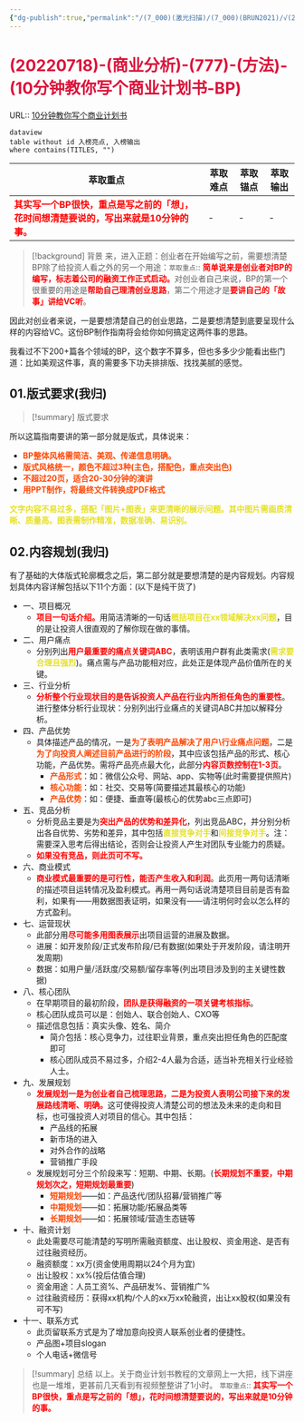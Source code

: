 ```yaml
---
{"dg-publish":true,"permalink":"/(7_000)(激光扫描)/(7_000)(BRUN2021)/√(20220718)-(商业分析)-(777)-(方法)-(10分钟教你写个商业计划书-BP)/"}
---
```



# <font color=#DC143C>(20220718)-(商业分析)-(777)-(方法)-(10分钟教你写个商业计划书-BP)</font>
URL:: [10分钟教你写个商业计划书](https://zhuanlan.zhihu.com/p/21845926)

```
dataview
table without id 入榜亮点, 入榜输出
where contains(TITLES, "")
```

| 萃取重点                                                                                    | 萃取难点 | 萃取锚点 | 萃取输出 |
| --------------------------------------------------------------------------------------- | ---- | ---- | ---- |
| <strong><font color=#FF0000>其实写一个BP很快，重点是写之前的「想」，花时间想清楚要说的，写出来就是10分钟的事。</font></strong> | \-   | \-   | \-   |


>[!background] 背景
>来，进入正题：创业者在开始编写之前，需要想清楚BP除了给投资人看之外的另一个用途：`萃取重点`:: <strong><font color=#FF0000>简单说来是创业者对BP的编写，标志着公司的融资工作正式启动。</font></strong>对创业者自己来说，BP的第一个很重要的用途是<strong><font color=#FF0000>帮助自己理清创业思路</font></strong>，第二个用途才是<strong><font color=#FF0000>要讲自己的「故事」讲给VC听</font></strong>。

因此对创业者来说，一是要想清楚自己的创业思路，二是要想清楚到底要呈现什么样的内容给VC。这份BP制作指南将会给你如何搞定这两件事的思路。

我看过不下200+篇各个领域的BP，这个数字不算多，但也多多少少能看出些门道：比如美观这件事，真的需要多下功夫排排版、找找美腻的感觉。

## 01.版式要求(我归)

>[!summary] 版式要求

所以这篇指南要讲的第一部分就是版式，具体说来：
+ <strong><font color=#FF4500>BP整体风格需简洁、美观、传递信息明确。</font></strong>
+ <strong><font color=#FF4500>版式风格统一，颜色不超过3种(主色，搭配色，重点突出色)</font></strong>
+ <strong><font color=#FF4500>不超过20页，适合20-30分钟的演讲</font></strong>
+ <strong><font color=#FF4500>用PPT制作，将最终文件转换成PDF格式</font></strong>

<strong><font color=#E6E022>文字内容不易过多，搭配「图片+图表」来更清晰的展示问题。其中图片需画质清晰、质量高。图表需制作精准，数据准确、易识别。</font></strong>

## 02.内容规划(我归)
有了基础的大体版式轮廓概念之后，第二部分就是要想清楚的是内容规划。内容规划具体内容详解包括以下11个方面：(以下是纯干货了)
+ 一、项目概况
    + <strong><font color=#FF0000>项目一句话介绍。</font></strong>用简洁清晰的一句话<strong><font color=#E6E022>概括项目在xx领域解决xx问题</font></strong>，目的是让投资人很直观的了解你现在做的事情。
+ 二、用户痛点
    + 分别列出<strong><font color=#FF0000>用户最重要的痛点关键词ABC</font></strong>，表明该用户群有此类需求(<strong><font color=#E6E022>需求要合理且强烈</font></strong>)。痛点需与产品功能相对应，此处正是体现产品价值所在的关键。
+ 三、行业分析
    + <strong><font color=#FF0000>分析整个行业现状目的是告诉投资人产品在行业内所担任角色的重要性</font></strong>。进行整体分析行业现状：分别列出行业痛点的关键词ABC并加以解释分析。
+ 四、产品优势
    + 具体描述产品的情况，一是<strong><font color=#FF4500>为了表明产品解决了用户\行业痛点问题</font></strong>，二是<strong><font color=#FF4500>为了向投资人阐述目前产品进行的阶段</font></strong>，其中应该包括产品的形式、核心功能，产品优势。需将产品亮点最大化，此部分<strong><font color=#FF0000>内容页数控制在1-3页</font></strong>。
        + <strong><font color=#FF4500>产品形式</font></strong>：如：微信公众号、网站、app、实物等(此时需要提供照片)
        + <strong><font color=#FF4500>核心功能</font></strong>：如：社交、交易等(简要描述其最核心的功能)
        + <strong><font color=#FF4500>产品优势</font></strong>：如：便捷、垂直等(最核心的优势abc三点即可)
+ 五、竞品分析
    + 分析竞品主要是为<strong><font color=#FF0000>突出产品的优势和差异化</font></strong>，列出竞品ABC，并分别分析出各自优势、劣势和差异，其中包括<strong><font color=#E6E022>直接竞争对手</font></strong>和<strong><font color=#E6E022>间接竞争对手</font></strong>。注：需要深入思考后得出结论，否则会让投资人产生对团队专业能力的质疑。
    + <strong><font color=#FF0000>如果没有竞品，则此页可不写。</font></strong>
+ 六、商业模式
    + <strong><font color=#FF0000>商业模式最重要的是可行性，能否产生收入和利润</font></strong>。此页用一两句话清晰的描述项目运转情况及盈利模式。再用一两句话说清楚项目目前是否有盈利，如果有——用数据图表证明，如果没有——请注明何时会以怎么样的方式盈利。
+ 七、运营现状
    + 此部分用<strong><font color=#FF0000>尽可能多用图表展示</font></strong>出项目运营的进展及数据。
    + 进展：如开发阶段/正式发布阶段/已有数据(如果处于开发阶段，请注明开发周期)
    + 数据：如用户量/活跃度/交易额/留存率等(列出项目涉及到的主关键性数据)
+ 八、核心团队
    + 在早期项目的最初阶段，<strong><font color=#FF0000>团队是获得融资的一项关键考核指标</font></strong>。
    + 核心团队成员可以是：创始人、联合创始人、CXO等
    + 描述信息包括：真实头像、姓名、简介
        + 简介包括：核心竞争力，过往职业背景，重点突出担任角色的匹配度即可
        + 核心团队成员不易过多，介绍2-4人最为合适，适当补充相关行业经验人士。
+ 九、发展规划
    + <strong><font color=#FF0000>发展规划一是为创业者自己梳理思路，二是为投资人表明公司接下来的发展路线清晰、明确。</font></strong>这可使得投资人清楚公司的想法及未来的走向和目标，也可强投资人对项目的信心。其中包括：
        + 产品线的拓展
        + 新市场的进入
        + 对外合作的战略
        + 营销推广手段
    + 发展规划可分三个阶段来写：短期、中期、长期。(<strong><font color=#FF0000>长期规划不重要，中期规划次之，短期规划最重要</font></strong>)
        + <strong><font color=#FF4500>短期规划</font></strong>——如：产品迭代/团队招募/营销推广等
        + <strong><font color=#FF4500>中期规划</font></strong>——如：拓展功能/拓展品类等
        + <strong><font color=#FF4500>长期规划</font></strong>——如：拓展领域/营造生态链等
+ 十、融资计划
    + 此处需要尽可能清楚的写明所需融资额度、出让股权、资金用途、是否有过往融资经历。
    + 融资额度：xx万(资金使用周期以24个月为宜)
    + 出让股权：xx%(投后估值合理)
    + 资金用途：人员工资%、产品研发%、营销推广%
    + 过往融资经历：获得xx机构/个人的xx万xx轮融资，出让xx股权(如果没有可不写)
+ 十一、联系方式
    + 此页留联系方式是为了增加意向投资人联系创业者的便捷性。
    + 产品图+项目slogan
    + 个人电话+微信号

>[!summary] 总结
>以上。关于商业计划书教程的文章网上一大把，线下讲座也是一堆堆，更甚前几天看到有视频整整讲了1小时。
>`萃取重点`:: <strong><font color=#FF0000>其实写一个BP很快，重点是写之前的「想」，花时间想清楚要说的，写出来就是10分钟的事。</font></strong>
